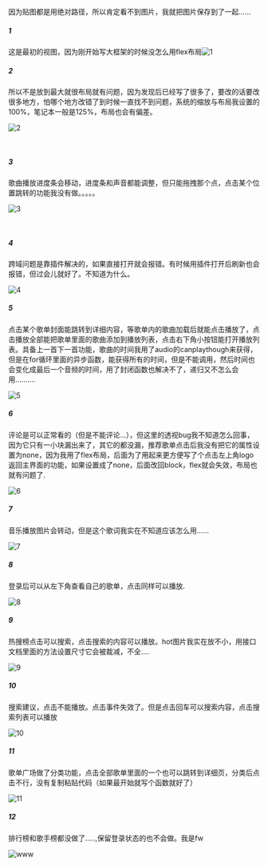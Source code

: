 因为贴图都是用绝对路径，所以肯定看不到图片，我就把图片保存到了一起......

##### 1

这是最初的视图，因为刚开始写大框架的时候没怎么用flex布局![1](C:\Users\123\Desktop\CloudMusic\README\image\1.png)



##### 2

所以不是放到最大就很布局就有问题，因为发现后已经写了很多了，要改的话要改很多地方，怕哪个地方改错了到时候一直找不到问题，系统的缩放与布局我设置的100%，笔记本一般是125%，布局也会有偏差。

![2](C:\Users\123\Desktop\CloudMusic\README\image\2.png)

​		

##### 3

歌曲播放进度条会移动，进度条和声音都能调整，但只能拖拽那个点，点击某个位置跳转的功能我没有做。。。。。

![3](C:\Users\123\Desktop\CloudMusic\README\image\3.png)

​		

##### 4

跨域问题是靠插件解决的，如果直接打开就会报错。有时候用插件打开后刷新也会报错，但过会儿就好了。不知道为什么。

![4](C:\Users\123\Desktop\CloudMusic\README\image\4.png)

##### 5

点击某个歌单封面能跳转到详细内容，等歌单内的歌曲加载后就能点击播放了，点击播放全部能把歌单里面的歌曲添加到播放列表，点击右下角小按钮能打开播放列表。具备上一首下一首功能，歌曲的时间我用了audio的canplaythough来获得，但是在for循环里面的异步函数，能获得所有的时间，但是不能调用，然后时间也会变化成最后一个音频的时间，用了封闭函数也解决不了，递归又不怎么会用..........

![5](C:\Users\123\Desktop\CloudMusic\README\image\5.png)

##### 6

评论是可以正常看的（但是不能评论...），但这里的透视bug我不知道怎么回事，因为它只有一小块漏出来了，其它的都没漏，推荐歌单点击后我没有把它的属性设置为none，因为我用了flex布局，后面为了用起来更方便写了个点击左上角logo返回主界面的功能，如果设置成了none，后面改回block，flex就会失效，布局也就有问题了.

![6](C:\Users\123\Desktop\CloudMusic\README\image\6.png)

##### 7

音乐播放图片会转动，但是这个歌词我实在不知道应该怎么用......

![7](C:\Users\123\Desktop\CloudMusic\README\image\7.png)

##### 8

登录后可以从左下角查看自己的歌单，点击同样可以播放.

![8](C:\Users\123\Desktop\CloudMusic\README\image\8.png)

##### 9

热搜榜点击可以搜索，点击搜索的内容可以播放。hot图片我实在放不小，用接口文档里面的方法设置尺寸它会被裁减，不全....

![9](C:\Users\123\Desktop\CloudMusic\README\image\9.png)

##### 10

搜索建议，点击不能播放。点击事件失效了。但是点击回车可以搜索内容，点击搜索列表可以播放

![10](C:\Users\123\Desktop\CloudMusic\README\image\10.png)

##### 11

歌单广场做了分类功能，点击全部歌单里面的一个也可以跳转到详细页，分类后点击不行，没有复制粘贴代码（如果最开始就写个函数就好了）

![11](C:\Users\123\Desktop\CloudMusic\README\image\11.png)

##### 12

排行榜和歌手榜都没做了.....,保留登录状态的也不会做。我是fw

![www](C:\Users\123\Desktop\CloudMusic\README\image\www.jpg)